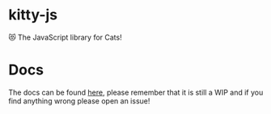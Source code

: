 # kitty-js

😻 The JavaScript library for Cats!

# Docs
The docs can be found [here](https://dhruva-srinivas.gitbook.io/kitty.js/), please remember that it is still a WIP and if you find anything wrong please open an issue!
